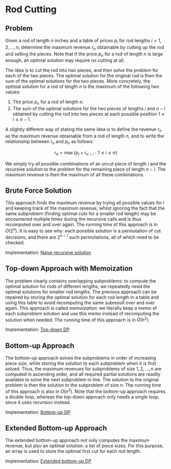 # Rod Cutting

## Problem

Given a rod of length $n$ inches and a table of prices $p_i$ for rod lengths $i = 1, 2, ..., n$, determine the maximum revenue $r_n$ obtainable by cutting up the rod and selling the pieces. Note that if the price $p_n$ for a rod of length $n$ is large enough, an optimal solution may require no cutting at all.

The idea is to cut the rod into two pieces, and then solve the problem for each of the two pieces. The optimal solution for the original rod is then the sum of the optimal solutions for the two pieces.
More concretely, the optimal solution for a rod of length $n$ is the maximum of the following two values:

1. The price $p_n$ for a rod of length $n$.  
2. The sum of the optimal solutions for the two pieces of lengths $i$ and $n - i$ obtained by cutting the rod into two pieces at each possible position $1 \leq i \leq n-1$.  

A slightly different way of stating the same idea is to define the revenue $r_n$ as the maximum revenue obtainable from a rod of length $n$, and to write the relationship between $r_n$ and $p_n$ as follows:

$$
r_n = \max \lbrace p_i + r_{n-i} : 1 \leq i \leq n \rbrace
$$

We simply try all possible combinations of an uncut piece of length $i$ and the recursive solution to the problem for the remaining piece of length $n-i$. The maximum revenue is then the maximum of all these combinations.

## Brute Force Solution

This approach finds the maximum revenue by trying all possible values for $i$ and keeping track of the maximum revenue, whilst ignoring the fact that the same subproblem (finding optimal cuts for a smaller rod length) may be encountered multiple times during the recursive calls and is thus recomputed over and over again. The running time of this approach is in $O(2^n)$. It is easy to see why: each possible solution is a permutation of cut decisions, and there are $2^{n-1}$ such permutations, all of which need to be checked.

Implementation: [Naive recursive solution](https://github.com/pl3onasm/Algorithms/tree/main/algorithms/dynamic-programming/rod-cutting/cut-rod1.c)

## Top-down Approach with Memoization

The problem clearly contains overlapping subproblems: to compute the optimal solution for rods of different lengths, we repeatedly need the optimal solutions for smaller rod lengths. The previous approach can be repaired by storing the optimal solution for each rod length in a table and using this table to avoid recomputing the same subresult over and over again. This approach is called *memoization*: we literally keep a memo of each subproblem solution and use this memo instead of recomputing the solution when needed. The running time of this approach is in $O(n^2)$.

Implementation: [Top-down DP](https://github.com/pl3onasm/Algorithms/tree/main/algorithms/dynamic-programming/rod-cutting/cut-rod2.c)

## Bottom-up Approach

The bottom-up approach solves the subproblems in order of increasing piece size, while storing the solution to each subproblem when it is first solved. Thus, the maximum revenues for subproblems of size $1, 2, ..., n$ are computed in ascending order, and all required partial solutions are readily available to solve the next subproblem in line. The solution to the original problem is then the solution to the subproblem of size $n$. The running time of this approach is also in $O(n^2)$. Note that the bottom-up approach requires a double loop, whereas the top-down approach only needs a single loop, since it uses recursion instead.

Implementation: [Bottom-up DP](https://github.com/pl3onasm/Algorithms/tree/main/algorithms/dynamic-programming/rod-cutting/cut-rod3.c)

## Extended Bottom-up Approach

The extended bottom-up approach not only computes the maximum revenue, but also an optimal solution: a list of piece sizes. For this purpose, an array is used to store the optimal first cut for each rod length.

Implementation: [Extended bottom-up DP](https://github.com/pl3onasm/Algorithms/tree/main/algorithms/dynamic-programming/rod-cutting/cut-rod4.c)

